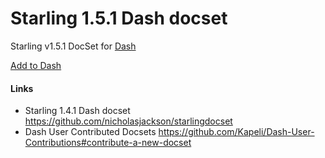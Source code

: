 # Starling 1.5.1 Dash docset

Starling v1.5.1 DocSet for [Dash](http://kapeli.com/dash)

[Add to Dash](dash-feed://https%3A%2F%2Fraw.github.com%2Fgreymag%2FDash-StarlingDocSet%2Fmaster%2FStarling.xml)

#### Links
- Starling 1.4.1 Dash docset https://github.com/nicholasjackson/starlingdocset
- Dash User Contributed Docsets https://github.com/Kapeli/Dash-User-Contributions#contribute-a-new-docset
